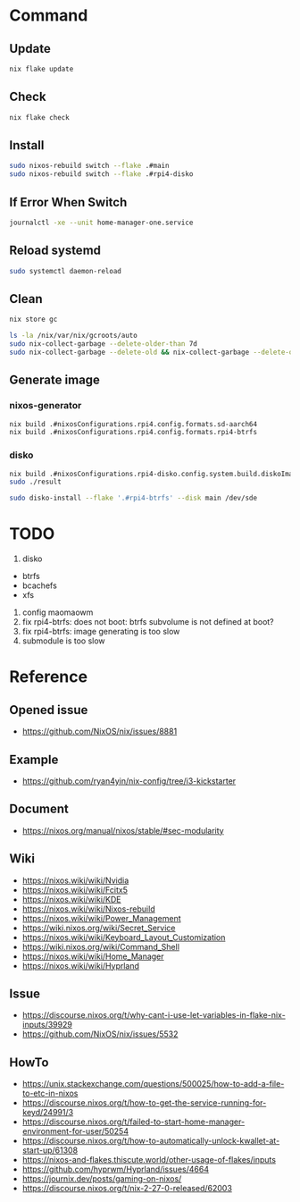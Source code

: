 # Command
## Update
```sh
nix flake update
```

## Check
```sh
nix flake check
```

## Install
```sh
sudo nixos-rebuild switch --flake .#main
sudo nixos-rebuild switch --flake .#rpi4-disko
```

## If Error When Switch
```sh
journalctl -xe --unit home-manager-one.service
```

## Reload systemd
```sh
sudo systemctl daemon-reload
```

## Clean
```sh
nix store gc
```

```sh
ls -la /nix/var/nix/gcroots/auto
sudo nix-collect-garbage --delete-older-than 7d
sudo nix-collect-garbage --delete-old && nix-collect-garbage --delete-old
```

## Generate image
### nixos-generator
```sh
nix build .#nixosConfigurations.rpi4.config.formats.sd-aarch64
nix build .#nixosConfigurations.rpi4.config.formats.rpi4-btrfs
```
### disko
```sh
nix build .#nixosConfigurations.rpi4-disko.config.system.build.diskoImagesScript
sudo ./result
```
```sh
sudo disko-install --flake '.#rpi4-btrfs' --disk main /dev/sde
```

# TODO
1. disko
  - btrfs
  - bcachefs
  - xfs
1. config maomaowm
1. fix rpi4-btrfs: does not boot: btrfs subvolume is not defined at boot?
1. fix rpi4-btrfs: image generating is too slow
1. submodule is too slow

# Reference
## Opened issue
- https://github.com/NixOS/nix/issues/8881

## Example
- https://github.com/ryan4yin/nix-config/tree/i3-kickstarter

## Document
- https://nixos.org/manual/nixos/stable/#sec-modularity

## Wiki
- https://nixos.wiki/wiki/Nvidia
- https://nixos.wiki/wiki/Fcitx5
- https://nixos.wiki/wiki/KDE
- https://nixos.wiki/wiki/Nixos-rebuild
- https://nixos.wiki/wiki/Power_Management
- https://wiki.nixos.org/wiki/Secret_Service
- https://nixos.wiki/wiki/Keyboard_Layout_Customization
- https://wiki.nixos.org/wiki/Command_Shell
- https://nixos.wiki/wiki/Home_Manager
- https://nixos.wiki/wiki/Hyprland

## Issue
- https://discourse.nixos.org/t/why-cant-i-use-let-variables-in-flake-nix-inputs/39929
- https://github.com/NixOS/nix/issues/5532

## HowTo
- https://unix.stackexchange.com/questions/500025/how-to-add-a-file-to-etc-in-nixos
- https://discourse.nixos.org/t/how-to-get-the-service-running-for-keyd/24991/3
- https://discourse.nixos.org/t/failed-to-start-home-manager-environment-for-user/50254
- https://discourse.nixos.org/t/how-to-automatically-unlock-kwallet-at-start-up/61308
- https://nixos-and-flakes.thiscute.world/other-usage-of-flakes/inputs
- https://github.com/hyprwm/Hyprland/issues/4664
- https://journix.dev/posts/gaming-on-nixos/
- https://discourse.nixos.org/t/nix-2-27-0-released/62003
